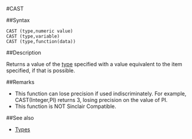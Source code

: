 #CAST

##Syntax

```
CAST (type,numeric value)
CAST (type,variable)
CAST (type,function(data))
```

##Description

Returns a value of the [type](types.md) specified with a value equivalent to the item specified, if that is possible.

##Remarks

* This function can lose precision if used indiscriminately.
For example, CAST(Integer,PI) returns 3, losing precision on the value of PI.
* This function is NOT Sinclair Compatible.

##See also

* [Types](types.md)


